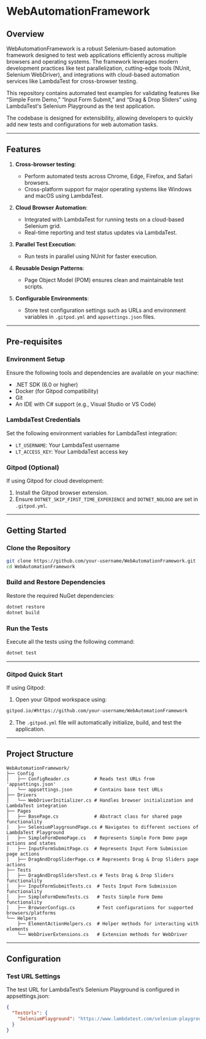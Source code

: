 # WebAutomationFramework

## Overview

WebAutomationFramework is a robust Selenium-based automation framework designed to test web applications efficiently across multiple browsers and operating systems. The framework leverages modern development practices like test parallelization, cutting-edge tools (NUnit, Selenium WebDriver), and integrations with cloud-based automation services like LambdaTest for cross-browser testing.

This repository contains automated test examples for validating features like “Simple Form Demo,” “Input Form Submit,” and “Drag & Drop Sliders” using LambdaTest's Selenium Playground as the test application. 

The codebase is designed for extensibility, allowing developers to quickly add new tests and configurations for web automation tasks.

---

## Features

1. **Cross-browser testing**:
    - Perform automated tests across Chrome, Edge, Firefox, and Safari browsers.
    - Cross-platform support for major operating systems like Windows and macOS using LambdaTest.

2. **Cloud Browser Automation**:
    - Integrated with LambdaTest for running tests on a cloud-based Selenium grid.
    - Real-time reporting and test status updates via LambdaTest.

3. **Parallel Test Execution**:
    - Run tests in parallel using NUnit for faster execution.

4. **Reusable Design Patterns**:
    - Page Object Model (POM) ensures clean and maintainable test scripts.

5. **Configurable Environments**:
    - Store test configuration settings such as URLs and environment variables in `.gitpod.yml` and `appsettings.json` files.

---

## Pre-requisites

### Environment Setup
Ensure the following tools and dependencies are available on your machine:
- .NET SDK (6.0 or higher)
- Docker (for Gitpod compatibility)
- Git
- An IDE with C# support (e.g., Visual Studio or VS Code)

### LambdaTest Credentials
Set the following environment variables for LambdaTest integration:
- `LT_USERNAME`: Your LambdaTest username
- `LT_ACCESS_KEY`: Your LambdaTest access key

### Gitpod (Optional)
If using Gitpod for cloud development:
1. Install the Gitpod browser extension.
2. Ensure `DOTNET_SKIP_FIRST_TIME_EXPERIENCE` and `DOTNET_NOLOGO` are set in `.gitpod.yml`.

---

## Getting Started

### Clone the Repository
```bash
git clone https://github.com/your-username/WebAutomationFramework.git
cd WebAutomationFramework
```
### Build and Restore Dependencies
Restore the required NuGet dependencies:
```bash
dotnet restore
dotnet build
```
### Run the Tests
Execute all the tests using the following command:
```bash
dotnet test
```
---
### Gitpod Quick Start
If using Gitpod:

1. Open your Gitpod workspace using:
  ```bash
  gitpod.io/#https://github.com/your-username/WebAutomationFramework
  ```
2. The `.gitpod.yml` file will automatically initialize, build, and test the application.
---
## Project Structure
```
WebAutomationFramework/
├── Config
│   ├── ConfigReader.cs         # Reads test URLs from 'appsettings.json'
│   └── appsettings.json        # Contains base test URLs
├── Drivers
│   └── WebDriverInitializer.cs # Handles browser initialization and LambdaTest integration
├── Pages
│   ├── BasePage.cs             # Abstract class for shared page functionality
│   ├── SeleniumPlaygroundPage.cs # Navigates to different sections of LambdaTest Playground
│   ├── SimpleFormDemoPage.cs   # Represents Simple Form Demo page actions and states
│   ├── InputFormSubmitPage.cs  # Represents Input Form Submission page actions
│   ├── DragAndDropSliderPage.cs # Represents Drag & Drop Sliders page actions
├── Tests
│   ├── DragAndDropSlidersTest.cs # Tests Drag & Drop Sliders functionality
│   ├── InputFormSubmitTests.cs  # Tests Input Form Submission functionality
│   ├── SimpleFormDemoTests.cs   # Tests Simple Form Demo functionality
│   ├── BrowserConfigs.cs        # Test configurations for supported browsers/platforms
└── Helpers
    ├── ElementActionHelpers.cs  # Helper methods for interacting with elements
    └── WebDriverExtensions.cs   # Extension methods for WebDriver
```
---
## Configuration
### Test URL Settings
The test URL for LambdaTest’s Selenium Playground is configured in appsettings.json:
```json
{
  "TestUrls": {
    "SeleniumPlayground": "https://www.lambdatest.com/selenium-playground"
  }
}
```
